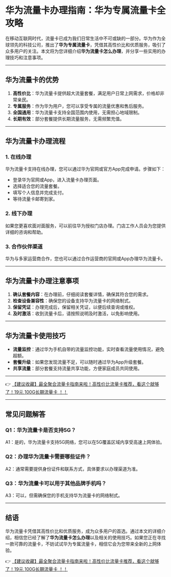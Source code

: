 # 华为流量卡办理指南：华为专属流量卡全攻略

在移动互联网时代，流量卡已成为我们日常生活中不可或缺的一部分。华为作为全球领先的科技公司，推出了**华为专属流量卡**，凭借其高性价比和优质服务，吸引了众多用户的关注。本文将为您详细介绍**华为流量卡怎么办理**，并分享一些实用的办理技巧和注意事项。

---

## 华为流量卡的优势

1. **高性价比**：华为流量卡提供超大流量套餐，满足用户日常上网需求，价格却非常亲民。  
2. **专属服务**：作为华为用户，您可以享受专属的流量优惠和售后服务。  
3. **全国通用**：华为流量卡支持全国范围内使用，无需担心地域限制。  
4. **长期有效**：部分套餐提供长期流量服务，无需频繁充值。

---

## 华为流量卡办理流程

### 1. 在线办理
华为流量卡支持在线办理，您可以通过华为官网或官方App完成申请。步骤如下：  
- 登录华为官网或App，进入流量卡办理页面。  
- 选择适合您的流量套餐。  
- 填写个人信息并完成支付。  
- 等待流量卡邮寄到家。

### 2. 线下办理
如果您更喜欢面对面服务，可以前往华为授权门店办理。门店工作人员会为您提供详细的咨询和帮助。

### 3. 合作伙伴渠道
华为与多家运营商合作，您也可以通过合作运营商的官网或App办理华为流量卡。

---

## 华为流量卡办理注意事项

1. **确认套餐内容**：在办理前，仔细阅读套餐详情，确保其符合您的需求。  
2. **检查设备兼容性**：确保您的设备支持华为流量卡的网络制式。  
3. **保留凭证**：办理完成后，保留相关凭证，以便后续查询或维权。  
4. **及时激活**：收到流量卡后，请按照说明及时激活，以免影响使用。

---

## 华为流量卡使用技巧

- **流量监控**：通过华为手机自带的流量监控功能，实时查看流量使用情况，避免超额。  
- **套餐升级**：如果您发现流量不足，可以随时通过华为App升级套餐。  
- **共享流量**：部分套餐支持流量共享功能，方便家庭成员共同使用。

---

👉 [【建议收藏】最全聚合流量卡指南来啦！高性价比流量卡推荐，看这个就够了！19元 100G长期流量卡 ！！](https://bit.ly/Liuliangka)

---

## 常见问题解答

### Q1：华为流量卡是否支持5G？  
A1：是的，华为流量卡支持5G网络，您可以在5G覆盖区域内享受高速上网体验。

### Q2：办理华为流量卡需要哪些证件？  
A2：通常需要提供身份证件和联系方式，具体要求以办理渠道为准。

### Q3：华为流量卡可以用于其他品牌手机吗？  
A3：可以，但需确保您的手机支持华为流量卡的网络制式。

---

## 结语

华为流量卡凭借其高性价比和优质服务，成为众多用户的首选。通过本文的详细介绍，相信您已经了解了**华为流量卡怎么办理**以及相关的使用技巧。如果您正在寻找一款可靠的流量卡，不妨试试华为专属流量卡，相信它会为您带来全新的上网体验。

👉 [【建议收藏】最全聚合流量卡指南来啦！高性价比流量卡推荐，看这个就够了！19元 100G长期流量卡 ！！](https://bit.ly/Liuliangka)